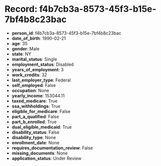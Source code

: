 # Record: f4b7cb3a-8573-45f3-b15e-7bf4b8c23bac

- **person_id**: f4b7cb3a-8573-45f3-b15e-7bf4b8c23bac
- **date_of_birth**: 1990-02-21
- **age**: 35
- **gender**: Male
- **state**: NY
- **marital_status**: Single
- **employment_status**: Disabled
- **years_of_employment**: 3
- **work_credits**: 32
- **last_employer_type**: Federal
- **self_employed**: False
- **occupation**: None
- **yearly_income**: 153044.11
- **taxed_medicare**: True
- **ssa_withholdings**: True
- **eligible_for_medicare**: False
- **part_a_qualified**: False
- **part_b_enrolled**: True
- **dual_eligible_medicaid**: True
- **disability_status**: False
- **disability_type**: None
- **enrollment_date**: None
- **requires_documentation_review**: False
- **missing_documents**: None
- **application_status**: Under Review